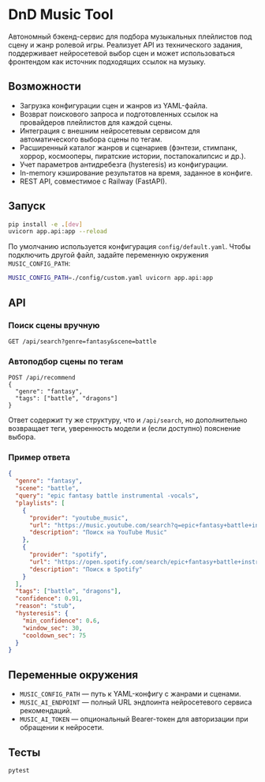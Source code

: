 # DnD Music Tool

Автономный бэкенд-сервис для подбора музыкальных плейлистов под сцену и жанр ролевой игры. Реализует API из технического задания, поддерживает нейросетевой выбор сцен и может использоваться фронтендом как источник подходящих ссылок на музыку.

## Возможности
- Загрузка конфигурации сцен и жанров из YAML-файла.
- Возврат поискового запроса и подготовленных ссылок на провайдеров плейлистов для каждой сцены.
- Интеграция с внешним нейросетевым сервисом для автоматического выбора сцены по тегам.
- Расширенный каталог жанров и сценариев (фэнтези, стимпанк, хоррор, космооперы, пиратские истории, постапокалипсис и др.).
- Учет параметров антидребезга (hysteresis) из конфигурации.
- In-memory кэширование результатов на время, заданное в конфиге.
- REST API, совместимое с Railway (FastAPI).

## Запуск
```bash
pip install -e .[dev]
uvicorn app.api:app --reload
```

По умолчанию используется конфигурация `config/default.yaml`. Чтобы подключить другой файл, задайте переменную окружения `MUSIC_CONFIG_PATH`:

```bash
MUSIC_CONFIG_PATH=./config/custom.yaml uvicorn app.api:app
```

## API
### Поиск сцены вручную
```http
GET /api/search?genre=fantasy&scene=battle
```

### Автоподбор сцены по тегам
```http
POST /api/recommend
{
  "genre": "fantasy",
  "tags": ["battle", "dragons"]
}
```

Ответ содержит ту же структуру, что и `/api/search`, но дополнительно возвращает теги, уверенность модели и (если доступно) пояснение выбора.

### Пример ответа
```json
{
  "genre": "fantasy",
  "scene": "battle",
  "query": "epic fantasy battle instrumental -vocals",
  "playlists": [
    {
      "provider": "youtube_music",
      "url": "https://music.youtube.com/search?q=epic+fantasy+battle+instrumental+-vocals",
      "description": "Поиск на YouTube Music"
    },
    {
      "provider": "spotify",
      "url": "https://open.spotify.com/search/epic+fantasy+battle+instrumental+-vocals",
      "description": "Поиск в Spotify"
    }
  ],
  "tags": ["battle", "dragons"],
  "confidence": 0.91,
  "reason": "stub",
  "hysteresis": {
    "min_confidence": 0.6,
    "window_sec": 30,
    "cooldown_sec": 75
  }
}
```

## Переменные окружения
- `MUSIC_CONFIG_PATH` — путь к YAML-конфигу с жанрами и сценами.
- `MUSIC_AI_ENDPOINT` — полный URL эндпоинта нейросетевого сервиса рекомендаций.
- `MUSIC_AI_TOKEN` — опциональный Bearer-токен для авторизации при обращении к нейросети.

## Тесты
```bash
pytest
```

